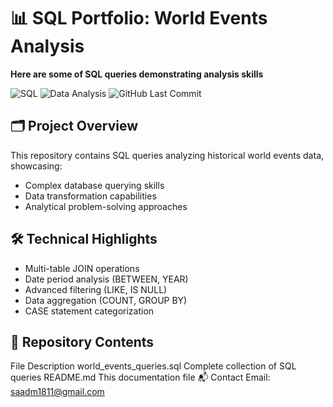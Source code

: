 # 📊 SQL Portfolio: World Events Analysis

**Here are some of SQL queries demonstrating  analysis skills**

![SQL](https://img.shields.io/badge/SQL-Expert-blue) 
![Data Analysis](https://img.shields.io/badge/Data%20Analysis-Proficient-green)
![GitHub Last Commit](https://img.shields.io/github/last-commit/mmousaa/Projects)

## 🗂 Project Overview
This repository contains SQL queries analyzing historical world events data, showcasing:
- Complex database querying skills
- Data transformation capabilities
- Analytical problem-solving approaches

## 🛠 Technical Highlights
- Multi-table JOIN operations
- Date period analysis (BETWEEN, YEAR)
- Advanced filtering (LIKE, IS NULL)
- Data aggregation (COUNT, GROUP BY)
- CASE statement categorization

## 📂 Repository Contents
File	Description
world_events_queries.sql	Complete collection of SQL queries
README.md	This documentation file
📬 Contact
Email: saadm1811@gmail.com
